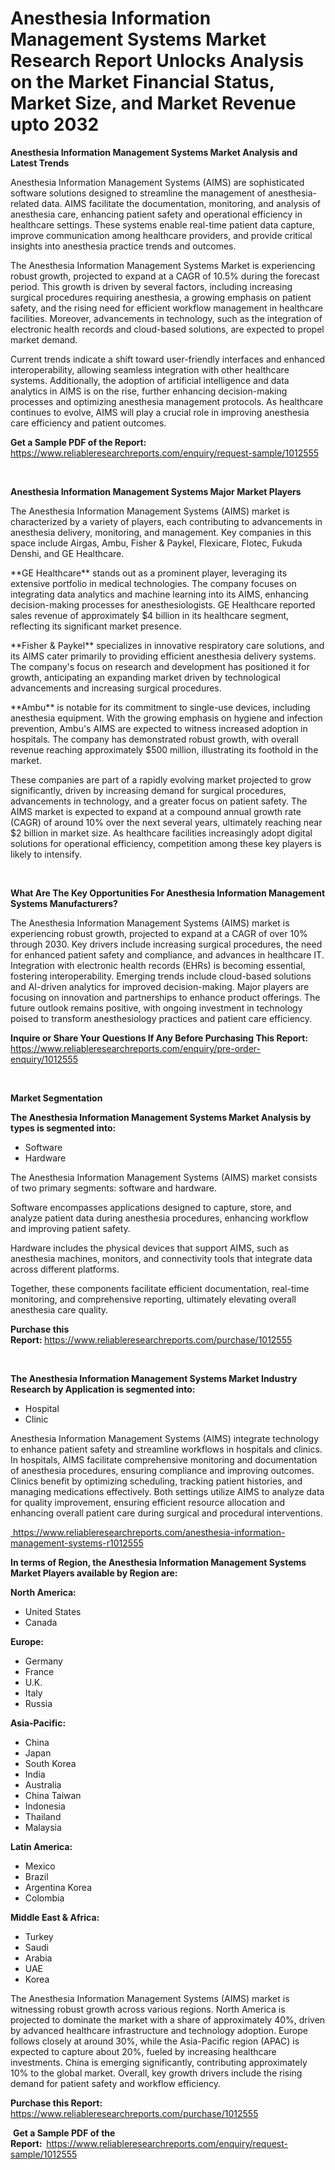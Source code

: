 <p><h1>Anesthesia Information Management Systems Market Research Report Unlocks Analysis on the Market Financial Status, Market Size, and Market Revenue upto 2032</h1></p><p><strong>Anesthesia Information Management Systems Market Analysis and Latest Trends</strong></p>
<p><p>Anesthesia Information Management Systems (AIMS) are sophisticated software solutions designed to streamline the management of anesthesia-related data. AIMS facilitate the documentation, monitoring, and analysis of anesthesia care, enhancing patient safety and operational efficiency in healthcare settings. These systems enable real-time patient data capture, improve communication among healthcare providers, and provide critical insights into anesthesia practice trends and outcomes.</p><p>The Anesthesia Information Management Systems Market is experiencing robust growth, projected to expand at a CAGR of 10.5% during the forecast period. This growth is driven by several factors, including increasing surgical procedures requiring anesthesia, a growing emphasis on patient safety, and the rising need for efficient workflow management in healthcare facilities. Moreover, advancements in technology, such as the integration of electronic health records and cloud-based solutions, are expected to propel market demand. </p><p>Current trends indicate a shift toward user-friendly interfaces and enhanced interoperability, allowing seamless integration with other healthcare systems. Additionally, the adoption of artificial intelligence and data analytics in AIMS is on the rise, further enhancing decision-making processes and optimizing anesthesia management protocols. As healthcare continues to evolve, AIMS will play a crucial role in improving anesthesia care efficiency and patient outcomes.</p></p>
<p><strong>Get a Sample PDF of the Report:&nbsp;</strong> <a href="https://www.reliableresearchreports.com/enquiry/request-sample/1012555?utm_campaign=3527&utm_medium=2&utm_source=Github&utm_content=ia&utm_term=16042025&utm_id=anesthesia-information-management-systems">https://www.reliableresearchreports.com/enquiry/request-sample/1012555</a></p>
<p>&nbsp;</p>
<p><strong>Anesthesia Information Management Systems Major Market Players</strong></p>
<p><p>The Anesthesia Information Management Systems (AIMS) market is characterized by a variety of players, each contributing to advancements in anesthesia delivery, monitoring, and management. Key companies in this space include Airgas, Ambu, Fisher & Paykel, Flexicare, Flotec, Fukuda Denshi, and GE Healthcare.</p><p>**GE Healthcare** stands out as a prominent player, leveraging its extensive portfolio in medical technologies. The company focuses on integrating data analytics and machine learning into its AIMS, enhancing decision-making processes for anesthesiologists. GE Healthcare reported sales revenue of approximately $4 billion in its healthcare segment, reflecting its significant market presence.</p><p>**Fisher & Paykel** specializes in innovative respiratory care solutions, and its AIMS cater primarily to providing efficient anesthesia delivery systems. The company's focus on research and development has positioned it for growth, anticipating an expanding market driven by technological advancements and increasing surgical procedures.</p><p>**Ambu** is notable for its commitment to single-use devices, including anesthesia equipment. With the growing emphasis on hygiene and infection prevention, Ambu's AIMS are expected to witness increased adoption in hospitals. The company has demonstrated robust growth, with overall revenue reaching approximately $500 million, illustrating its foothold in the market.</p><p>These companies are part of a rapidly evolving market projected to grow significantly, driven by increasing demand for surgical procedures, advancements in technology, and a greater focus on patient safety. The AIMS market is expected to expand at a compound annual growth rate (CAGR) of around 10% over the next several years, ultimately reaching near $2 billion in market size. As healthcare facilities increasingly adopt digital solutions for operational efficiency, competition among these key players is likely to intensify.</p></p>
<p>&nbsp;</p>
<p><strong>What Are The Key Opportunities For Anesthesia Information Management Systems Manufacturers?</strong></p>
<p><p>The Anesthesia Information Management Systems (AIMS) market is experiencing robust growth, projected to expand at a CAGR of over 10% through 2030. Key drivers include increasing surgical procedures, the need for enhanced patient safety and compliance, and advances in healthcare IT. Integration with electronic health records (EHRs) is becoming essential, fostering interoperability. Emerging trends include cloud-based solutions and AI-driven analytics for improved decision-making. Major players are focusing on innovation and partnerships to enhance product offerings. The future outlook remains positive, with ongoing investment in technology poised to transform anesthesiology practices and patient care efficiency.</p></p>
<p><strong>Inquire or Share Your Questions If Any Before Purchasing This Report:</strong> <a href="https://www.reliableresearchreports.com/enquiry/pre-order-enquiry/1012555?utm_campaign=3527&utm_medium=2&utm_source=Github&utm_content=ia&utm_term=16042025&utm_id=anesthesia-information-management-systems">https://www.reliableresearchreports.com/enquiry/pre-order-enquiry/1012555</a></p>
<p>&nbsp;</p>
<p><strong>Market Segmentation</strong></p>
<p><strong>The Anesthesia Information Management Systems Market Analysis by types is segmented into:</strong></p>
<p><ul><li>Software</li><li>Hardware</li></ul></p>
<p><p>The Anesthesia Information Management Systems (AIMS) market consists of two primary segments: software and hardware. </p><p>Software encompasses applications designed to capture, store, and analyze patient data during anesthesia procedures, enhancing workflow and improving patient safety. </p><p>Hardware includes the physical devices that support AIMS, such as anesthesia machines, monitors, and connectivity tools that integrate data across different platforms. </p><p>Together, these components facilitate efficient documentation, real-time monitoring, and comprehensive reporting, ultimately elevating overall anesthesia care quality.</p></p>
<p><strong>Purchase this Report:&nbsp;</strong><a href="https://www.reliableresearchreports.com/purchase/1012555?utm_campaign=3527&utm_medium=2&utm_source=Github&utm_content=ia&utm_term=16042025&utm_id=anesthesia-information-management-systems">https://www.reliableresearchreports.com/purchase/1012555</a></p>
<p>&nbsp;</p>
<p><strong>The Anesthesia Information Management Systems Market Industry Research by Application is segmented into:</strong></p>
<p><ul><li>Hospital</li><li>Clinic</li></ul></p>
<p><p>Anesthesia Information Management Systems (AIMS) integrate technology to enhance patient safety and streamline workflows in hospitals and clinics. In hospitals, AIMS facilitate comprehensive monitoring and documentation of anesthesia procedures, ensuring compliance and improving outcomes. Clinics benefit by optimizing scheduling, tracking patient histories, and managing medications effectively. Both settings utilize AIMS to analyze data for quality improvement, ensuring efficient resource allocation and enhancing overall patient care during surgical and procedural interventions.</p></p>
<p><a href="https://www.reliableresearchreports.com/anesthesia-information-management-systems-r1012555?utm_campaign=3527&utm_medium=2&utm_source=Github&utm_content=ia&utm_term=16042025&utm_id=anesthesia-information-management-systems">&nbsp;https://www.reliableresearchreports.com/anesthesia-information-management-systems-r1012555</a></p>
<p><strong>In terms of Region, the Anesthesia Information Management Systems Market Players available by Region are:</strong></p>
<p>
    <p> <strong> North America: </strong>
        <ul>
            <li>United States</li>
            <li>Canada</li>
        </ul>
        </p> 
    <p> <strong> Europe: </strong>
        <ul>
            <li>Germany</li>
            <li>France</li>
            <li>U.K.</li>
            <li>Italy</li>
            <li>Russia</li>
        </ul>
        </p> 
    <p> <strong> Asia-Pacific: </strong>
        <ul>
            <li>China</li>
            <li>Japan</li>
            <li>South Korea</li>
            <li>India</li>
            <li>Australia</li>
            <li>China Taiwan</li>
            <li>Indonesia</li>
            <li>Thailand</li>
            <li>Malaysia</li>
        </ul>
        </p> 
    <p> <strong> Latin America: </strong>
        <ul>
            <li>Mexico</li>
            <li>Brazil</li>
            <li>Argentina Korea</li>
            <li>Colombia</li>
        </ul>
        </p> 
    <p> <strong> Middle East & Africa: </strong>
        <ul>
            <li>Turkey</li>
            <li>Saudi</li>
            <li>Arabia</li>
            <li>UAE</li>
            <li>Korea</li>
        </ul>
    </p>
    </p>
<p><p>The Anesthesia Information Management Systems (AIMS) market is witnessing robust growth across various regions. North America is projected to dominate the market with a share of approximately 40%, driven by advanced healthcare infrastructure and technology adoption. Europe follows closely at around 30%, while the Asia-Pacific region (APAC) is expected to capture about 20%, fueled by increasing healthcare investments. China is emerging significantly, contributing approximately 10% to the global market. Overall, key growth drivers include the rising demand for patient safety and workflow efficiency.</p></p>
<p><strong>Purchase this Report: </strong><a href="https://www.reliableresearchreports.com/purchase/1012555?utm_campaign=3527&utm_medium=2&utm_source=Github&utm_content=ia&utm_term=16042025&utm_id=anesthesia-information-management-systems">https://www.reliableresearchreports.com/purchase/1012555</a></p>
<p>&nbsp;<strong>Get a Sample PDF of the Report:&nbsp;&nbsp;</strong><a href="https://www.reliableresearchreports.com/enquiry/request-sample/1012555?utm_campaign=3527&utm_medium=2&utm_source=Github&utm_content=ia&utm_term=16042025&utm_id=anesthesia-information-management-systems">https://www.reliableresearchreports.com/enquiry/request-sample/1012555</a></p>
<p><strong></strong></p>
<p><p></p><p></p><p></p></p>